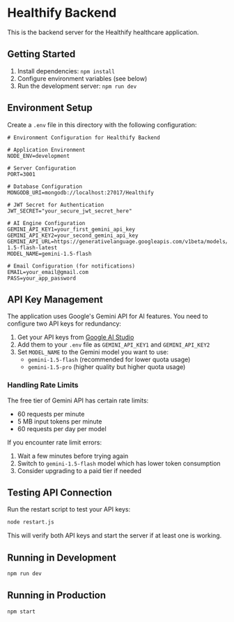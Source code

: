# Healthify Backend

This is the backend server for the Healthify healthcare application.

## Getting Started

1. Install dependencies: `npm install`
2. Configure environment variables (see below)
3. Run the development server: `npm run dev`

## Environment Setup

Create a `.env` file in this directory with the following configuration:

```env
# Environment Configuration for Healthify Backend

# Application Environment
NODE_ENV=development

# Server Configuration
PORT=3001

# Database Configuration
MONGODB_URI=mongodb://localhost:27017/Healthify

# JWT Secret for Authentication
JWT_SECRET="your_secure_jwt_secret_here"

# AI Engine Configuration
GEMINI_API_KEY1=your_first_gemini_api_key
GEMINI_API_KEY2=your_second_gemini_api_key
GEMINI_API_URL=https://generativelanguage.googleapis.com/v1beta/models/gemini-1.5-flash-latest
MODEL_NAME=gemini-1.5-flash

# Email Configuration (for notifications)
EMAIL=your_email@gmail.com
PASS=your_app_password
```

## API Key Management

The application uses Google's Gemini API for AI features. You need to configure two API keys for redundancy:

1. Get your API keys from [Google AI Studio](https://makersuite.google.com/app/apikey)
2. Add them to your `.env` file as `GEMINI_API_KEY1` and `GEMINI_API_KEY2`
3. Set `MODEL_NAME` to the Gemini model you want to use:
   - `gemini-1.5-flash` (recommended for lower quota usage)
   - `gemini-1.5-pro` (higher quality but higher quota usage)

### Handling Rate Limits

The free tier of Gemini API has certain rate limits:

- 60 requests per minute
- 5 MB input tokens per minute
- 60 requests per day per model

If you encounter rate limit errors:

1. Wait a few minutes before trying again
2. Switch to `gemini-1.5-flash` model which has lower token consumption
3. Consider upgrading to a paid tier if needed

## Testing API Connection

Run the restart script to test your API keys:

```bash
node restart.js
```

This will verify both API keys and start the server if at least one is working.

## Running in Development

```bash
npm run dev
```

## Running in Production

```bash
npm start
```
